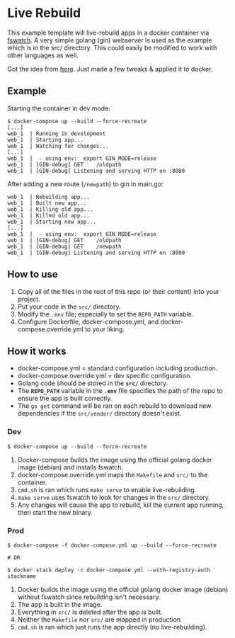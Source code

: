 # Live Rebuild

This example template will live-rebuild apps in a docker container via [fswatch](https://github.com/emcrisostomo/fswatch). A very simple golang (gin) webserver is used as the example which is in the src/ directory. This could easily be modified to work with other languages as well.

Got the idea from [here](https://medium.com/@olebedev/live-code-reloading-for-golang-web-projects-in-19-lines-8b2e8777b1ea). Just made a few tweaks & applied it to docker.

## Example

Starting the container in dev mode:
```
$ docker-compose up --build --force-recreate
[...]
web_1  | Running in development
web_1  | Starting app...
web_1  | Watching for changes...
[...]
web_1  |  - using env:	export GIN_MODE=release
web_1  | [GIN-debug] GET    /oldpath
web_1  | [GIN-debug] Listening and serving HTTP on :8080
```

After adding a new route (`/newpath`) to gin in main.go:
```
web_1  | Rebuilding app...
web_1  | Built new app...
web_1  | Killing old app...
web_1  | Killed old app...
web_1  | Starting new app...
[...]
web_1  |  - using env:	export GIN_MODE=release
web_1  | [GIN-debug] GET    /oldpath
web_1  | [GIN-debug] GET    /newpath
web_1  | [GIN-debug] Listening and serving HTTP on :8080
```

## How to use

1. Copy all of the files in the root of this repo (or their content) into your project.
1. Put your code in the `src/` directory.
2. Modify the `.env` file; especially to set the `REPO_PATH` variable.
3. Configure Dockerfile, docker-compose.yml, and docker-compose.override.yml to your liking.

## How it works

- docker-compose.yml = standard configuration including production.
- docker-compose.override.yml = dev specific configuration.
- Golang code should be stored in the **`src/`** directory.
- The **`REPO_PATH`** variable in the **`.env`** file specifies the path of the repo to ensure the app is built correctly.
- The `go get` command will be ran on each rebuild to download new dependencies if the `src/vendor/` directory doesn't exist.

### Dev

```
$ docker-compose up --build --force-recreate
```

1. Docker-compose builds the image using the official golang docker image (debian) and installs fswatch.
2. docker-compose.override.yml maps the `Makefile` and `src/` to the container.
3. `cmd.sh` is ran which runs `make serve` to enable live-rebuilding.
4. `make serve` uses fswatch to look for changes in the `src/` directory.
5. Any changes will cause the app to rebuild, kill the current app running, then start the new binary.

### Prod

```
$ docker-compose -f docker-compose.yml up --build --force-recreate

# OR

$ docker stack deploy -c docker-compose.yml --with-registry-auth stackname
```

1. Docker builds the image using the official golang docker image (debian) without fswatch since rebuilding isn't necessary.
2. The app is built in the image.
3. Everything in `src/` is deleted after the app is built.
4. Neither the `Makefile` nor `src/` are mapped in production.
5. `cmd.sh` is ran which just runs the app directly (no live-rebuilding).
